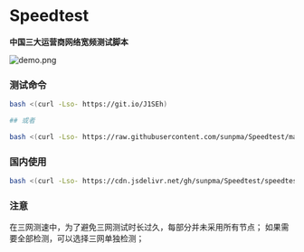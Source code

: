 # Speedtest
**中国三大运营商网络宽频测试脚本**

 ![demo.png](https://raw.githubusercontent.com/sunpma/mtp/master/demo.png)

### 测试命令
```bash
bash <(curl -Lso- https://git.io/J1SEh)

## 或者

bash <(curl -Lso- https://raw.githubusercontent.com/sunpma/Speedtest/master/speedtest.sh)
```

### 国内使用
```bash
bash <(curl -Lso- https://cdn.jsdelivr.net/gh/sunpma/Speedtest/speedtest.sh)
```

### 注意

在三网测速中，为了避免三网测试时长过久，每部分并未采用所有节点；
如果需要全部检测，可以选择三网单独检测；
